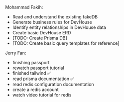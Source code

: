 Mohammad Fakih:
- Read and understand the existing fakeDB
- Generate business rules for DevHouse
- Identify entity relationships in DevHouse data
- Create basic DevHouse ERD
- [TODO: Create Prisma DB]
- [TODO: Create basic query templates for reference]


Jerry Fan:
- finishing passport
- rewatch passport tutorial
- finished tailwind ✅
- read prisma documentation ✅
- read redis configuration documentation
- create a redis account 
- watch video tutorial for redis